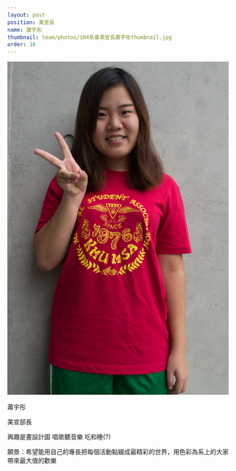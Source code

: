```yaml
---
layout: post
position: 美宣長
name: 蕭宇彤
thumbnail: team/photos/104系會美宣長蕭宇彤thumbnail.jpg
order: 16
---
```

![104系會美宣長蕭宇彤](photos/104系會美宣長蕭宇彤full.jpg)

蕭宇彤

美宣部長

興趣是畫設計圖 唱歌聽音樂 吃和睡(?)

願景：希望能用自己的專長把每個活動點綴成最精彩的世界，用色彩為系上的大家帶來最大值的歡樂
